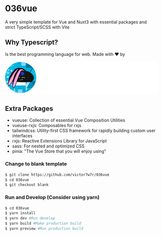 # 036vue

A very simple template for Vue and Nuxt3 with essential packages and strict TypeScript/SCSS with Vite

## Why Typescript?

Is the best programming language for web. Made with ❤️ by

![Alt text](assets/brandwhite.png?raw=true "Title")

## Extra Packages

- vueuse: Collection of essential Vue Composition Utilities
- vueuse-rxjs: Composables for rxjs
- tailwindcss: Utility-first CSS framework for rapidly building custom user interfaces
- rxjs: Reactive Extensions Library for JavaScript
- sass: For nested and optimized CSS
- pinia: "The Vue Store that you will enjoy using"

### Change to blank template

``` bash
$ git clone https://github.com/victor7w7r/036vue
$ cd 036vue
$ git checkout blank
```

### Run and Develop (Consider using yarn)

``` bash
$ cd 036vue
$ yarn install
$ yarn dev #Run develop
$ yarn build #Make production build
$ yarn preview #Run production build
```

